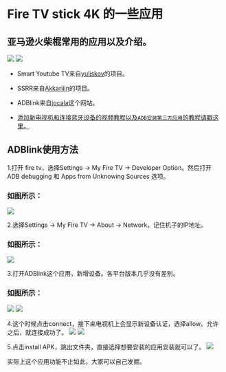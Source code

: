 # Fire TV stick 4K 的一些应用


## 亚马逊火柴棍常用的应用以及介绍。

 [![](https://img.shields.io/badge/%E6%88%91%E7%9A%84%E7%94%B5%E6%8A%A5%E7%BE%A4-success?logo=telegram)](https://t.me/joinchat/HAPwwxAESAEfq3HGzYo73A)        [![](https://img.shields.io/badge/%E6%88%91%E7%9A%84%E6%B7%98%E5%AE%9D%E5%BA%97%E9%93%BA-AndroidDeals-orange)](https://item.taobao.com/item.htm?spm=a1z10.1-c.w4004-5759726203.2.63e6362fkQaoVr&id=586454403742)  


* Smart Youtube TV来自[yuliskov](https://github.com/yuliskov/SmartYouTubeTV)的项目。

* SSRR来自[Akkariiin](https://github.com/shadowsocksrr/shadowsocksr-android/releases)的项目。

* ADBlink来自[jocala](http://www.jocala.com/)这个网站。

* [添加新电视机和连接蓝牙设备的视频教程以及`ADB安装第三方应用`的教程请戳这里。](https://drive.google.com/open?id=1rTUeXJX8zQlmNUGqomyMLMwmMuaG9I8M)


## ADBlink使用方法

1.打开 fire tv，选择Settings -> My Fire TV -> Developer Option。然后打开 ADB debugging 和 Apps from Unknowing Sources 选项。

### 如图所示：
![](https://github.com/jackadams324/jackadams324.github.io/blob/master/ADBLink/Screenshots/1.png)

2.选择Settings -> My Fire TV -> About -> Network，记住机子的IP地址。
### 如图所示：
![](https://github.com/jackadams324/jackadams324.github.io/blob/master/ADBLink/Screenshots/2.png)

3.打开ADBlink这个应用，新增设备。各平台版本几乎没有差别。
### 如图所示：
![](https://github.com/jackadams324/jackadams324.github.io/blob/master/ADBLink/Screenshots/3.png)
![](https://github.com/jackadams324/jackadams324.github.io/blob/master/ADBLink/Screenshots/4.png)

4.这个时候点击connect，接下来电视机上会显示新设备认证，选择allow。允许之后，就连接成功了。
![](https://github.com/jackadams324/jackadams324.github.io/blob/master/ADBLink/Screenshots/5.png)
![](https://github.com/jackadams324/jackadams324.github.io/blob/master/ADBLink/Screenshots/6.jpg)

5.点击install APK，跳出文件夹，直接选择想要安装的应用安装就可以了。
![](https://github.com/jackadams324/jackadams324.github.io/blob/master/ADBLink/Screenshots/7.png)

实际上这个应用功能不止如此，大家可以自己发掘。

